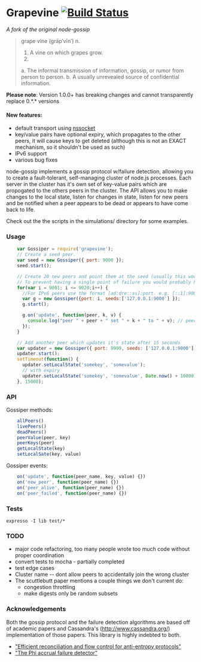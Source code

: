 Grapevine [![Build Status](https://secure.travis-ci.org/kessler/grapevine.png?branch=master)](http://travis-ci.org/kessler/grapevine)
======

_A fork of the original node-gossip_

> grape·vine  (grāp′vīn′) n.
> 1. A vine on which grapes grow.
> 2.
>   a. The informal transmission of information, gossip, or rumor from person to person.
>   b. A usually unrevealed source of confidential information.

**Please note**: Version 1.0.0+ has breaking changes and cannot transparently replace 0.\*.\* versions

#### New features:
* default transport using [nssocket](https://github.com/nodejitsu/nssocketa)
* key/value pairs have optional expiry, which propagates to the other peers, it will cause keys to get deleted (although this is not an EXACT mechanism, so it shouldn't be used as such)
* IPv6 support
* various bug fixes

node-gossip implements a gossip protocol w/failure detection, allowing you to create a fault-tolerant, self-managing cluster of node.js processes.  Each server in the cluster has it's own set of key-value pairs which are propogated to the others peers in the cluster.  The API allows you to make changes to the local state, listen for changes in state, listen for new peers and be notified when a peer appears to be dead or appears to have come back to life.

Check out the the scripts in the simulations/ directory for some examples.

### Usage
```javascript
    var Gossiper = require('grapevine');
    // Create a seed peer.
    var seed = new Gossiper({ port: 9000 });
    seed.start();

    // Create 20 new peers and point them at the seed (usually this would happen in 20 separate processes)
    // To prevent having a single point of failure you would probably have multiple seeds
    for(var i = 9001; i <= 9020;i++) {
      //For IPv6 peers use the format [ad:dre::ss]:port. e.g. [::1]:9000
      var g = new Gossiper({port: i, seeds:['127.0.0.1:9000'] });
      g.start();

      g.on('update', function(peer, k, v) {
        console.log("peer " + peer + " set " + k + " to " + v); // peer 127.0.0.1:9999 set somekey to somevalue
      });
    }

    // Add another peer which updates it's state after 15 seconds
    var updater = new Gossiper({ port: 9999, seeds: ['127.0.0.1:9000'] });
    updater.start();
    setTimeout(function() {
      updater.setLocalState('somekey', 'somevalue');
      // with expiry
      updater.setLocalState('somekey', 'somevalue', Date.now() + 10000); // 10 seconds from now this key will start to expire in the gossip net
    }, 15000);
```

### API

Gossiper methods:
```javascript
    allPeers()
    livePeers()
    deadPeers()
    peerValue(peer, key)
    peerKeys(peer)
    getLocalState(key)
    setLocalSate(key, value)
```
Gossiper events:
```javascript
    on('update', function(peer_name, key, value) {})
    on('new_peer', function(peer_name) {})
    on('peer_alive', function(peer_name) {})
    on('peer_failed', function(peer_name) {})
```
### Tests

    expresso -I lib test/*

### TODO

* major code refactoring, too many people wrote too much code without proper coordination
* convert tests to mocha - partially completed
* test edge cases
* Cluster name -- dont allow peers to accidentally join the wrong cluster
* The scuttlebutt paper mentions a couple things we don't current do:
  * congestion throttling
  * make digests only be random subsets

### Acknowledgements

Both the gossip protocol and the failure detection algorithms are based off of academic papers and Cassandra's (http://www.cassandra.org/) implementation of those papers.  This library is highly indebted to both.

* ["Efficient reconciliation and flow control for anti-entropy protocols"](http://www.cs.cornell.edu/home/rvr/papers/flowgossip.pdf)
* ["The Phi accrual failure detector"](http://vsedach.googlepages.com/HDY04.pdf)
